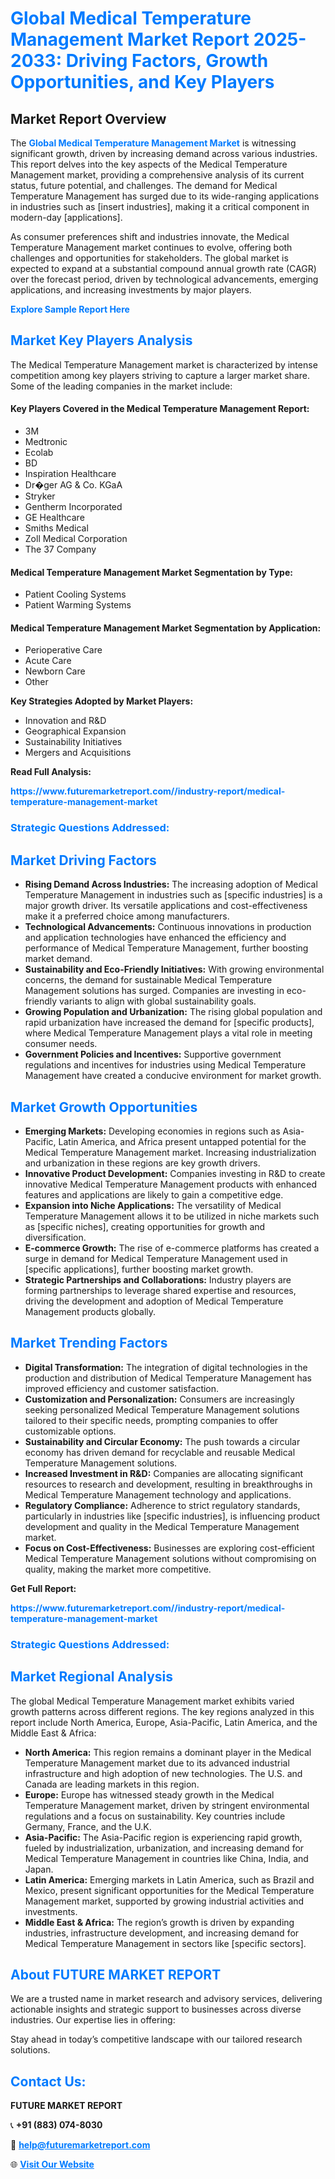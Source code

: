 <h1 style="color: #007BFF;">Global Medical Temperature Management Market Report 2025-2033: Driving Factors, Growth Opportunities, and Key Players</h1>

<section id="overview">
<h2>Market Report Overview</h2>
<p>The <a href="https://www.futuremarketreport.com//industry-report/medical-temperature-management-market" style="color: #007BFF; text-decoration: none;"><strong>Global Medical Temperature Management Market</strong></a> is witnessing significant growth, driven by increasing demand across various industries. This report delves into the key aspects of the Medical Temperature Management market, providing a comprehensive analysis of its current status, future potential, and challenges. The demand for Medical Temperature Management has surged due to its wide-ranging applications in industries such as [insert industries], making it a critical component in modern-day [applications].</p>
<p>As consumer preferences shift and industries innovate, the Medical Temperature Management market continues to evolve, offering both challenges and opportunities for stakeholders. The global market is expected to expand at a substantial compound annual growth rate (CAGR) over the forecast period, driven by technological advancements, emerging applications, and increasing investments by major players.</p>
</section>

<section id="overview">
<p><a href="https://www.futuremarketreport.com//request-sample/reportId=78780" style="color: #007BFF; text-decoration: none;"><strong>Explore Sample Report Here</strong></a></p>
</section>

<section id="key-players">
<h2 style="color: #007BFF;">Market Key Players Analysis</h2>
<p>The Medical Temperature Management market is characterized by intense competition among key players striving to capture a larger market share. Some of the leading companies in the market include:</p>
<h4>Key Players Covered in the Medical Temperature Management Report:</h4>
<ul><li>3M</li><li>Medtronic</li><li>Ecolab</li><li>BD</li><li>Inspiration Healthcare</li><li>Dr�ger AG &amp; Co. KGaA</li><li>Stryker</li><li>Gentherm Incorporated</li><li>GE Healthcare</li><li>Smiths Medical</li><li>Zoll Medical Corporation</li><li>The 37 Company</li></ul>
<h4>Medical Temperature Management Market Segmentation by Type:</h4>
<ul><li>Patient Cooling Systems</li><li>Patient Warming Systems</li></ul>

<h4>Medical Temperature Management Market Segmentation by Application:</h4>
<ul><li>Perioperative Care</li><li>Acute Care</li><li>Newborn Care</li><li>Other</li></ul>
<p><strong>Key Strategies Adopted by Market Players:</strong></p>
<ul>
<li>Innovation and R&D</li>
<li>Geographical Expansion</li>
<li>Sustainability Initiatives</li>
<li>Mergers and Acquisitions</li>
</ul>
</section>

<section>
<p><strong>Read Full Analysis: </strong></p><a href="https://www.futuremarketreport.com//industry-report/medical-temperature-management-market" style="color: #007BFF; text-decoration: none;"><strong>https://www.futuremarketreport.com//industry-report/medical-temperature-management-market</strong></a>
<h3 style="color: #007BFF;">Strategic Questions Addressed:</h3>
</section>

<section id="driving-factors">
<h2 style="color: #007BFF;">Market Driving Factors</h2>
<ul>
<li><strong>Rising Demand Across Industries:</strong> The increasing adoption of Medical Temperature Management in industries such as [specific industries] is a major growth driver. Its versatile applications and cost-effectiveness make it a preferred choice among manufacturers.</li>
<li><strong>Technological Advancements:</strong> Continuous innovations in production and application technologies have enhanced the efficiency and performance of Medical Temperature Management, further boosting market demand.</li>
<li><strong>Sustainability and Eco-Friendly Initiatives:</strong> With growing environmental concerns, the demand for sustainable Medical Temperature Management solutions has surged. Companies are investing in eco-friendly variants to align with global sustainability goals.</li>
<li><strong>Growing Population and Urbanization:</strong> The rising global population and rapid urbanization have increased the demand for [specific products], where Medical Temperature Management plays a vital role in meeting consumer needs.</li>
<li><strong>Government Policies and Incentives:</strong> Supportive government regulations and incentives for industries using Medical Temperature Management have created a conducive environment for market growth.</li>
</ul>
</section>

<section id="growth-opportunities">
<h2 style="color: #007BFF;">Market Growth Opportunities</h2>
<ul>
<li><strong>Emerging Markets:</strong> Developing economies in regions such as Asia-Pacific, Latin America, and Africa present untapped potential for the Medical Temperature Management market. Increasing industrialization and urbanization in these regions are key growth drivers.</li>
<li><strong>Innovative Product Development:</strong> Companies investing in R&D to create innovative Medical Temperature Management products with enhanced features and applications are likely to gain a competitive edge.</li>
<li><strong>Expansion into Niche Applications:</strong> The versatility of Medical Temperature Management allows it to be utilized in niche markets such as [specific niches], creating opportunities for growth and diversification.</li>
<li><strong>E-commerce Growth:</strong> The rise of e-commerce platforms has created a surge in demand for Medical Temperature Management used in [specific applications], further boosting market growth.</li>
<li><strong>Strategic Partnerships and Collaborations:</strong> Industry players are forming partnerships to leverage shared expertise and resources, driving the development and adoption of Medical Temperature Management products globally.</li>
</ul>
</section>

<section id="trending-factors">
<h2 style="color: #007BFF;">Market Trending Factors</h2>
<ul>
<li><strong>Digital Transformation:</strong> The integration of digital technologies in the production and distribution of Medical Temperature Management has improved efficiency and customer satisfaction.</li>
<li><strong>Customization and Personalization:</strong> Consumers are increasingly seeking personalized Medical Temperature Management solutions tailored to their specific needs, prompting companies to offer customizable options.</li>
<li><strong>Sustainability and Circular Economy:</strong> The push towards a circular economy has driven demand for recyclable and reusable Medical Temperature Management solutions.</li>
<li><strong>Increased Investment in R&D:</strong> Companies are allocating significant resources to research and development, resulting in breakthroughs in Medical Temperature Management technology and applications.</li>
<li><strong>Regulatory Compliance:</strong> Adherence to strict regulatory standards, particularly in industries like [specific industries], is influencing product development and quality in the Medical Temperature Management market.</li>
<li><strong>Focus on Cost-Effectiveness:</strong> Businesses are exploring cost-efficient Medical Temperature Management solutions without compromising on quality, making the market more competitive.</li>
</ul>
</section>

<section>
<p><strong>Get Full Report: </strong></p><a href="https://www.futuremarketreport.com//industry-report/medical-temperature-management-market" style="color: #007BFF; text-decoration: none;"><strong>https://www.futuremarketreport.com//industry-report/medical-temperature-management-market</strong></a>
<h3 style="color: #007BFF;">Strategic Questions Addressed:</h3>
</section>


<section id="regional-analysis">
<h2 style="color: #007BFF;">Market Regional Analysis</h2>
<p>The global Medical Temperature Management market exhibits varied growth patterns across different regions. The key regions analyzed in this report include North America, Europe, Asia-Pacific, Latin America, and the Middle East & Africa:</p>
<ul>
<li><strong>North America:</strong> This region remains a dominant player in the Medical Temperature Management market due to its advanced industrial infrastructure and high adoption of new technologies. The U.S. and Canada are leading markets in this region.</li>
<li><strong>Europe:</strong> Europe has witnessed steady growth in the Medical Temperature Management market, driven by stringent environmental regulations and a focus on sustainability. Key countries include Germany, France, and the U.K.</li>
<li><strong>Asia-Pacific:</strong> The Asia-Pacific region is experiencing rapid growth, fueled by industrialization, urbanization, and increasing demand for Medical Temperature Management in countries like China, India, and Japan.</li>
<li><strong>Latin America:</strong> Emerging markets in Latin America, such as Brazil and Mexico, present significant opportunities for the Medical Temperature Management market, supported by growing industrial activities and investments.</li>
<li><strong>Middle East & Africa:</strong> The region’s growth is driven by expanding industries, infrastructure development, and increasing demand for Medical Temperature Management in sectors like [specific sectors].</li>
</ul>
</section>

<footer>
<h2 style="color: #007BFF;">About FUTURE MARKET REPORT</h2>
<p>We are a trusted name in market research and advisory services, delivering actionable insights and strategic support to businesses across diverse industries. Our expertise lies in offering:</p>

<p>Stay ahead in today’s competitive landscape with our tailored research solutions.</p>

<h2 style="color: #007BFF;">Contact Us:</h2>
<p><strong>FUTURE MARKET REPORT</strong></p>
<p>📞 <strong>+91 (883) 074-8030</strong></p>
<p>📧 <strong><a href="mailto:help@futuremarketreport.com" style="color: #007BFF;">help@futuremarketreport.com</a></strong></p>
<p>🌐 <strong><a href="https://www.futuremarketreport.com/" style="color: #007BFF;">Visit Our Website</a></strong></p>
</footer>